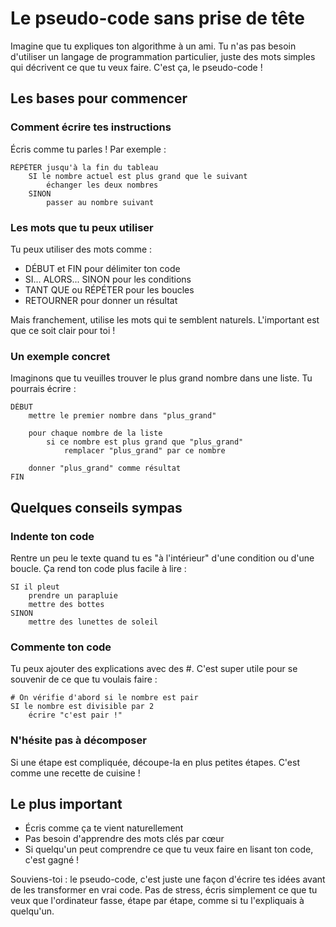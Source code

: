 # Le pseudo-code sans prise de tête

Imagine que tu expliques ton algorithme à un ami. Tu n'as pas besoin d'utiliser un langage de programmation particulier, juste des mots simples qui décrivent ce que tu veux faire. C'est ça, le pseudo-code !

## Les bases pour commencer

### Comment écrire tes instructions
Écris comme tu parles ! Par exemple :
```
RÉPÉTER jusqu'à la fin du tableau
    SI le nombre actuel est plus grand que le suivant
        échanger les deux nombres
    SINON
        passer au nombre suivant
```

### Les mots que tu peux utiliser
Tu peux utiliser des mots comme :
- DÉBUT et FIN pour délimiter ton code
- SI... ALORS... SINON pour les conditions
- TANT QUE ou RÉPÉTER pour les boucles
- RETOURNER pour donner un résultat

Mais franchement, utilise les mots qui te semblent naturels. L'important est que ce soit clair pour toi !

### Un exemple concret
Imaginons que tu veuilles trouver le plus grand nombre dans une liste. Tu pourrais écrire :
```
DÉBUT
    mettre le premier nombre dans "plus_grand"
    
    pour chaque nombre de la liste
        si ce nombre est plus grand que "plus_grand"
            remplacer "plus_grand" par ce nombre
        
    donner "plus_grand" comme résultat
FIN
```

## Quelques conseils sympas

### Indente ton code
Rentre un peu le texte quand tu es "à l'intérieur" d'une condition ou d'une boucle. Ça rend ton code plus facile à lire :
```
SI il pleut
    prendre un parapluie
    mettre des bottes
SINON
    mettre des lunettes de soleil
```

### Commente ton code
Tu peux ajouter des explications avec des #. C'est super utile pour se souvenir de ce que tu voulais faire :
```
# On vérifie d'abord si le nombre est pair
SI le nombre est divisible par 2
    écrire "c'est pair !"
```

### N'hésite pas à décomposer
Si une étape est compliquée, découpe-la en plus petites étapes. C'est comme une recette de cuisine !

## Le plus important
- Écris comme ça te vient naturellement
- Pas besoin d'apprendre des mots clés par cœur
- Si quelqu'un peut comprendre ce que tu veux faire en lisant ton code, c'est gagné !

Souviens-toi : le pseudo-code, c'est juste une façon d'écrire tes idées avant de les transformer en vrai code. Pas de stress, écris simplement ce que tu veux que l'ordinateur fasse, étape par étape, comme si tu l'expliquais à quelqu'un.
